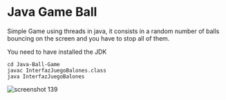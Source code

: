 # Java Game Ball
Simple Game using threads in java, it consists in a random number of balls bouncing on the screen and you have to stop all of them.

You need to have installed the JDK

```
cd Java-Ball-Game
javac InterfazJuegoBalones.class
java InterfazJuegoBalones

```

![screenshot 139](https://user-images.githubusercontent.com/26072242/32695293-7d6b47fe-c725-11e7-9920-be9268f35c4f.png)


